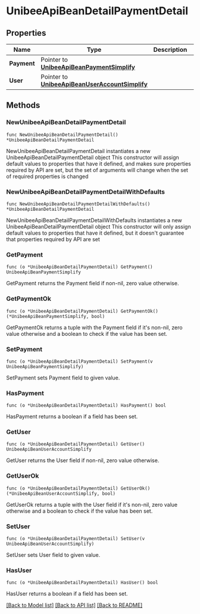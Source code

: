 # UnibeeApiBeanDetailPaymentDetail

## Properties

Name | Type | Description | Notes
------------ | ------------- | ------------- | -------------
**Payment** | Pointer to [**UnibeeApiBeanPaymentSimplify**](UnibeeApiBeanPaymentSimplify.md) |  | [optional] 
**User** | Pointer to [**UnibeeApiBeanUserAccountSimplify**](UnibeeApiBeanUserAccountSimplify.md) |  | [optional] 

## Methods

### NewUnibeeApiBeanDetailPaymentDetail

`func NewUnibeeApiBeanDetailPaymentDetail() *UnibeeApiBeanDetailPaymentDetail`

NewUnibeeApiBeanDetailPaymentDetail instantiates a new UnibeeApiBeanDetailPaymentDetail object
This constructor will assign default values to properties that have it defined,
and makes sure properties required by API are set, but the set of arguments
will change when the set of required properties is changed

### NewUnibeeApiBeanDetailPaymentDetailWithDefaults

`func NewUnibeeApiBeanDetailPaymentDetailWithDefaults() *UnibeeApiBeanDetailPaymentDetail`

NewUnibeeApiBeanDetailPaymentDetailWithDefaults instantiates a new UnibeeApiBeanDetailPaymentDetail object
This constructor will only assign default values to properties that have it defined,
but it doesn't guarantee that properties required by API are set

### GetPayment

`func (o *UnibeeApiBeanDetailPaymentDetail) GetPayment() UnibeeApiBeanPaymentSimplify`

GetPayment returns the Payment field if non-nil, zero value otherwise.

### GetPaymentOk

`func (o *UnibeeApiBeanDetailPaymentDetail) GetPaymentOk() (*UnibeeApiBeanPaymentSimplify, bool)`

GetPaymentOk returns a tuple with the Payment field if it's non-nil, zero value otherwise
and a boolean to check if the value has been set.

### SetPayment

`func (o *UnibeeApiBeanDetailPaymentDetail) SetPayment(v UnibeeApiBeanPaymentSimplify)`

SetPayment sets Payment field to given value.

### HasPayment

`func (o *UnibeeApiBeanDetailPaymentDetail) HasPayment() bool`

HasPayment returns a boolean if a field has been set.

### GetUser

`func (o *UnibeeApiBeanDetailPaymentDetail) GetUser() UnibeeApiBeanUserAccountSimplify`

GetUser returns the User field if non-nil, zero value otherwise.

### GetUserOk

`func (o *UnibeeApiBeanDetailPaymentDetail) GetUserOk() (*UnibeeApiBeanUserAccountSimplify, bool)`

GetUserOk returns a tuple with the User field if it's non-nil, zero value otherwise
and a boolean to check if the value has been set.

### SetUser

`func (o *UnibeeApiBeanDetailPaymentDetail) SetUser(v UnibeeApiBeanUserAccountSimplify)`

SetUser sets User field to given value.

### HasUser

`func (o *UnibeeApiBeanDetailPaymentDetail) HasUser() bool`

HasUser returns a boolean if a field has been set.


[[Back to Model list]](../README.md#documentation-for-models) [[Back to API list]](../README.md#documentation-for-api-endpoints) [[Back to README]](../README.md)


